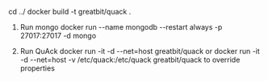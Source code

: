 cd ../
docker build -t greatbit/quack .

1. Run mongo
docker run --name mongodb --restart always -p 27017:27017 -d mongo

2. Run QuAck
docker run -it -d --net=host greatbit/quack
or
docker run -it -d --net=host -v /etc/quack:/etc/quack greatbit/quack
to override properties
